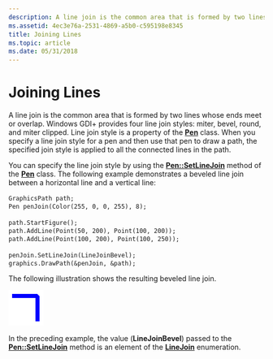 ```yaml
---
description: A line join is the common area that is formed by two lines whose ends meet or overlap.
ms.assetid: 4ec3e76a-2531-4869-a5b0-c595198e8345
title: Joining Lines
ms.topic: article
ms.date: 05/31/2018
---
```


# Joining Lines

A line join is the common area that is formed by two lines whose ends meet or overlap. Windows GDI+ provides four line join styles: miter, bevel, round, and miter clipped. Line join style is a property of the [**Pen**](/windows/desktop/api/gdipluspen/nl-gdipluspen-pen) class. When you specify a line join style for a pen and then use that pen to draw a path, the specified join style is applied to all the connected lines in the path.

You can specify the line join style by using the [**Pen::SetLineJoin**](/windows/desktop/api/Gdipluspen/nf-gdipluspen-pen-setlinejoin) method of the [**Pen**](/windows/desktop/api/gdipluspen/nl-gdipluspen-pen) class. The following example demonstrates a beveled line join between a horizontal line and a vertical line:


```
GraphicsPath path;
Pen penJoin(Color(255, 0, 0, 255), 8);

path.StartFigure();
path.AddLine(Point(50, 200), Point(100, 200));
path.AddLine(Point(100, 200), Point(100, 250));

penJoin.SetLineJoin(LineJoinBevel);
graphics.DrawPath(&penJoin, &path);
```



The following illustration shows the resulting beveled line join.

![illustration that shows two lines meeting at a right angle, with a bevelled join](images/pens5.png)

In the preceding example, the value (**LineJoinBevel**) passed to the [**Pen::SetLineJoin**](/windows/desktop/api/Gdipluspen/nf-gdipluspen-pen-setlinejoin) method is an element of the [**LineJoin**](/windows/desktop/api/Gdiplusenums/ne-gdiplusenums-linejoin) enumeration.

 

 



